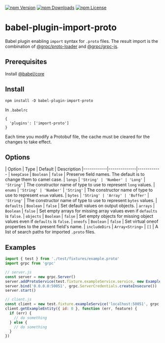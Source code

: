 [![npm Version](https://img.shields.io/npm/v/babel-plugin-import-proto.svg)](https://www.npmjs.com/package/babel-plugin-import-proto)
[![npm Downloads](https://img.shields.io/npm/dm/babel-plugin-import-proto.svg)](https://www.npmjs.com/package/babel-plugin-import-proto)
[![npm License](https://img.shields.io/npm/l/babel-plugin-import-proto.svg)](https://www.npmjs.com/package/babel-plugin-import-proto)

# babel-plugin-import-proto

Babel plugin enabling `import` syntax for `.proto` files.
The result import is the combination of [@grpc/proto-loader](npmjs.com/package/@grpc/proto-loader) and [@grpc/grpc-js](npmjs.com/package/@grpc/grpc-js).

## Prerequisites

Install [@babel/core](https://www.npmjs.com/package/@babel/core)

## Install

```
npm install -D babel-plugin-import-proto
```

In `.babelrc`

```
{
  'plugins': ['import-proto']
}
```

Each time you modify a Protobuf file, the cache must be cleared for the changes to take effect.

## Options

| Option | Type | Default | Description
|------------|--------------|------------
| `keepCase` | `Boolean` | `false` | Preserve field names. The default is to change them to camel case.
| `longs` | `'String' | 'Number' | 'Long'` | `'String'` | The constructor name of type to use to represent `long` values.
| `enums` | `'String' | 'Number'` | `'String'` | The constructor name of type to use to represent `enum` values.
| `bytes` | `'String' | 'Array' | 'Buffer'` | `'String'` | The constructor name of type to use to represent `bytes` values.
| `defaults` | `Boolean` | `false` | Set default values on output objects.
| `arrays` | `Boolean` | `false` | Set empty arrays for missing array values even if `defaults` is `false`.
| `objects` | `Boolean` | `false` | Set empty objects for missing object values even if `defaults` is `false`.
| `oneofs` | `Boolean` | `false` | Set virtual oneof properties to the present field's name.
| `includeDirs` | `Array<String>` | `[]` | A list of search paths for imported `.proto` files.

## Examples

```js
import { test } from './test/fixtures/example.proto'
import grpc from 'grpc'

// server.js
const server = new grpc.Server()
server.addProtoService(test.fixture.exampleService.service, new ExampleServiceServerImplem())
server.bind('0.0.0.0:50051', grpc.ServerCredentials.createInsecure())
server.start()

// client.js
const client = new test.fixture.exampleService('localhost:50051', grpc.credentials.createInsecure())
client.getExampleEntity({ id: 0 }, function (err, feature) {
  if (err) {
    // do something
  } else {
    // do something
  }
})
```
